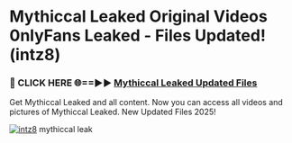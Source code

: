 # Mythiccal Leaked Original Videos 0nlyFans Leaked - Files Updated! (intz8)

<h3>🔴 CLICK HERE 🌐==►► <a href="https://tinyurl.com/x26r9saj" rel="nofollow">Mythiccal Leaked Updated Files</a></h3>

Get Mythiccal Leaked and all content. Now you can access all videos and pictures of Mythiccal Leaked. New Updated Files 2025!

[![intz8](https://i.imgur.com/LkgZPqh.gif)](https://tinyurl.com/x26r9saj)
mythiccal leak